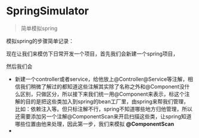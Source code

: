 # SpringSimulator
> 简单模拟spring


模拟spring的步骤简单记录：

现在让我们来模仿下日常开发一个项目，首先我们会新建一个spring项目，

然后我们会

- 新建一个controller或者service，给他放上@Controller\@Service等注解，相信我们稍微了解过的都知道这些注解其实除了名称之外和@Component没什么区别，只做区分，所以接下来我们统一用@Component来表示，标这个注解的目的是把这些类加入到spring的bean工厂里，由spring来帮我们管理，比如：依赖注入等。但只标注解不行，spring不知道哪些地方归他管理，所以还需要添加另一个注解@ComponentScan来开启扫描这些类，让spring知道哪些位置由他来处理，因此第一步，我们来模拟 **@ComponentScan**
- 